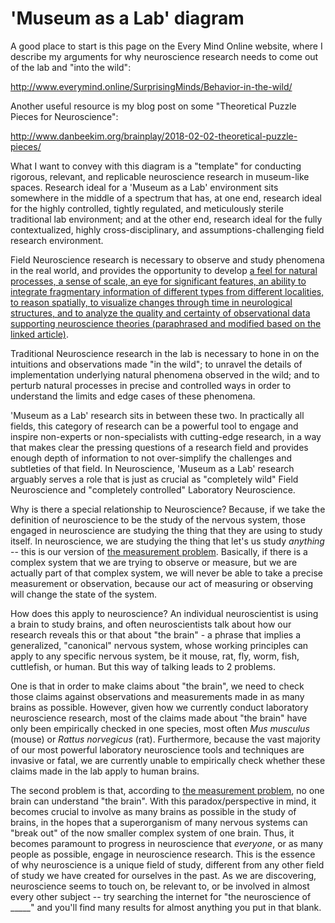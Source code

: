 # 'Museum as a Lab' diagram

A good place to start is this page on the Every Mind Online website, where I describe my arguments for why neuroscience research needs to come out of the lab and "into the wild": 

http://www.everymind.online/SurprisingMinds/Behavior-in-the-wild/

Another useful resource is my blog post on some "Theoretical Puzzle Pieces for Neuroscience": 

http://www.danbeekim.org/brainplay/2018-02-02-theoretical-puzzle-pieces/

What I want to convey with this diagram is a "template" for conducting rigorous, relevant, and replicable neuroscience research in museum-like spaces. Research ideal for a 'Museum as a Lab' environment sits somewhere in the middle of a spectrum that has, at one end, research ideal for the highly controlled, tightly regulated, and meticulously sterile traditional lab environment; and at the other end, research ideal for the fully contextualized, highly cross-disciplinary, and assumptions-challenging field research environment. 

Field Neuroscience research is necessary to observe and study phenomena in the real world, and provides the opportunity to develop [a feel for natural processes, a sense of scale, an eye for significant features, an ability to integrate fragmentary information of different types from different localities, to reason spatially, to visualize changes through time in neurological structures, and to analyze the quality and certainty of observational data supporting neuroscience theories (paraphrased and modified based on the linked article)](https://serc.carleton.edu/research_on_learning/synthesis/field.html). 

Traditional Neuroscience research in the lab is necessary to hone in on the intuitions and observations made "in the wild"; to unravel the details of implementation underlying natural phenomena observed in the wild; and to perturb natural processes in precise and controlled ways in order to understand the limits and edge cases of these phenomena. 

'Museum as a Lab' research sits in between these two. In practically all fields, this category of research can be a powerful tool to engage and inspire non-experts or non-specialists with cutting-edge research, in a way that makes clear the pressing questions of a research field and provides enough depth of information to not over-simplify the challenges and subtleties of that field. In Neuroscience, 'Museum as a Lab' research arguably serves a role that is just as crucial as "completely wild" Field Neuroscience and "completely controlled" Laboratory Neuroscience. 

Why is there a special relationship to Neuroscience? Because, if we take the definition of neuroscience to be the study of the nervous system, those engaged in neuroscience are studying the thing that they are using to study itself. In neuroscience, we are studying the thing that let's us study *anything* -- this is our version of [the measurement problem](https://en.wikipedia.org/wiki/Measurement_problem). Basically, if there is a complex system that we are trying to observe or measure, but we are actually part of that complex system, we will never be able to take a precise measurement or observation, because our act of measuring or observing will change the state of the system. 

How does this apply to neuroscience? An individual neuroscientist is using a brain to study brains, and often neuroscientists talk about how our research reveals this or that about "the brain" - a phrase that implies a generalized, "canonical" nervous system, whose working principles can apply to any specific nervous system, be it mouse, rat, fly, worm, fish, cuttlefish, or human. But this way of talking leads to 2 problems. 

One is that in order to make claims about "the brain", we need to check those claims against observations and measurements made in as many brains as possible. However, given how we currently conduct laboratory neuroscience research, most of the claims made about "the brain" have only been empirically checked in one species, most often *Mus musculus* (mouse) or *Rattus norvegicus* (rat). Furthermore, because the vast majority of our most powerful laboratory neuroscience tools and techniques are invasive or fatal, we are currently unable to empirically check whether these claims made in the lab apply to human brains. 

The second problem is that, according to [the measurement problem](https://en.wikipedia.org/wiki/Measurement_problem), no one brain can understand "the brain". With this paradox/perspective in mind, it becomes crucial to involve as many brains as possible in the study of brains, in the hopes that a superorganism of many nervous systems can "break out" of the now smaller complex system of one brain. Thus, it becomes paramount to progress in neuroscience that *everyone*, or as many people as possible, engage in neuroscience research. This is the essence of why neuroscience is a unique field of study, different from any other field of study we have created for ourselves in the past. As we are discovering, neuroscience seems to touch on, be relevant to, or be involved in almost every other subject -- try searching the internet for "the neuroscience of _____" and you'll find many results for almost anything you put in that blank. 
